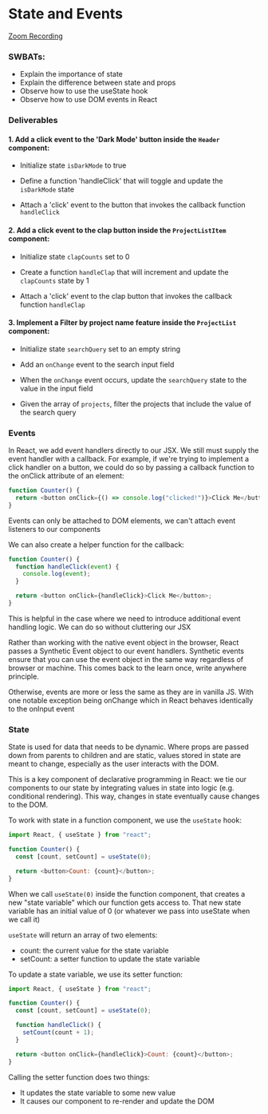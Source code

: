 # State and Events

[Zoom Recording](https://youtu.be/bLdGwSxyaVQ)

### SWBATs:

- Explain the importance of state
- Explain the difference between state and props
- Observe how to use the useState hook
- Observe how to use DOM events in React

### Deliverables

#### 1. Add a click event to the 'Dark Mode' button inside the `Header` component:

- Initialize state `isDarkMode` to true

- Define a function 'handleClick' that will toggle and update the `isDarkMode` state

- Attach a 'click' event to the button that invokes the callback function `handleClick`

#### 2. Add a click event to the clap button inside the `ProjectListItem` component:

- Initialize state `clapCounts` set to 0

- Create a function `handleClap` that will increment and update the `clapCounts` state by 1

- Attach a 'click' event to the clap button that invokes the callback function `handleClap`

#### 3. Implement a Filter by project name feature inside the `ProjectList` component:

- Initialize state `searchQuery` set to an empty string

- Add an `onChange` event to the search input field

- When the `onChange` event occurs, update the `searchQuery` state to the value in the input field

- Given the array of `projects`, filter the projects that include the value of the search query

### Events

In React, we add event handlers directly to our JSX. We still must supply the event handler with a callback. For example, if we're trying to implement a click handler on a button, we could do so by passing a callback function to the onClick attribute of an element:

```js
function Counter() {
  return <button onClick={() => console.log("clicked!")}>Click Me</button>;
}
```

Events can only be attached to DOM elements, we can't attach event listeners to our components

We can also create a helper function for the callback:

```js
function Counter() {
  function handleClick(event) {
    console.log(event);
  }

  return <button onClick={handleClick}>Click Me</button>;
}
```

This is helpful in the case where we need to introduce additional event handling logic. We can do so without cluttering our JSX

Rather than working with the native event object in the browser, React passes a Synthetic Event object to our event handlers. Synthetic events ensure that you can use the event object in the same way regardless of browser or machine. This comes back to the learn once, write anywhere principle.

Otherwise, events are more or less the same as they are in vanilla JS. With one notable exception being onChange which in React behaves identically to the onInput event

### State

State is used for data that needs to be dynamic. Where props are passed down from parents to children and are static, values stored in state are meant to change, especially as the user interacts with the DOM.

This is a key component of declarative programming in React: we tie our components to our state by integrating values in state into logic (e.g. conditional rendering). This way, changes in state eventually cause changes to the DOM.

To work with state in a function component, we use the `useState` hook:

```js
import React, { useState } from "react";

function Counter() {
  const [count, setCount] = useState(0);

  return <button>Count: {count}</button>;
}
```

When we call `useState(0)` inside the function component, that creates a new "state variable" which our function gets access to. That new state variable has an initial value of 0 (or whatever we pass into useState when we call it)

`useState` will return an array of two elements:

- count: the current value for the state variable
- setCount: a setter function to update the state variable

To update a state variable, we use its setter function:

```js
import React, { useState } from "react";

function Counter() {
  const [count, setCount] = useState(0);

  function handleClick() {
    setCount(count + 1);
  }

  return <button onClick={handleClick}>Count: {count}</button>;
}
```

Calling the setter function does two things:

- It updates the state variable to some new value
- It causes our component to re-render and update the DOM
